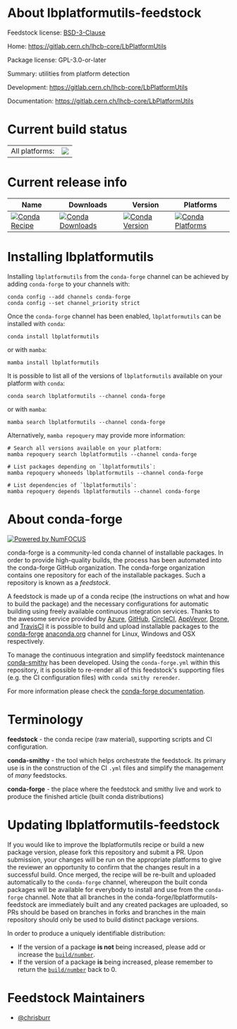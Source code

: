 About lbplatformutils-feedstock
===============================

Feedstock license: [BSD-3-Clause](https://github.com/conda-forge/lbplatformutils-feedstock/blob/main/LICENSE.txt)

Home: https://gitlab.cern.ch/lhcb-core/LbPlatformUtils

Package license: GPL-3.0-or-later

Summary: utilities from platform detection

Development: https://gitlab.cern.ch/lhcb-core/LbPlatformUtils

Documentation: https://gitlab.cern.ch/lhcb-core/LbPlatformUtils

Current build status
====================


<table><tr><td>All platforms:</td>
    <td>
      <a href="https://dev.azure.com/conda-forge/feedstock-builds/_build/latest?definitionId=7540&branchName=main">
        <img src="https://dev.azure.com/conda-forge/feedstock-builds/_apis/build/status/lbplatformutils-feedstock?branchName=main">
      </a>
    </td>
  </tr>
</table>

Current release info
====================

| Name | Downloads | Version | Platforms |
| --- | --- | --- | --- |
| [![Conda Recipe](https://img.shields.io/badge/recipe-lbplatformutils-green.svg)](https://anaconda.org/conda-forge/lbplatformutils) | [![Conda Downloads](https://img.shields.io/conda/dn/conda-forge/lbplatformutils.svg)](https://anaconda.org/conda-forge/lbplatformutils) | [![Conda Version](https://img.shields.io/conda/vn/conda-forge/lbplatformutils.svg)](https://anaconda.org/conda-forge/lbplatformutils) | [![Conda Platforms](https://img.shields.io/conda/pn/conda-forge/lbplatformutils.svg)](https://anaconda.org/conda-forge/lbplatformutils) |

Installing lbplatformutils
==========================

Installing `lbplatformutils` from the `conda-forge` channel can be achieved by adding `conda-forge` to your channels with:

```
conda config --add channels conda-forge
conda config --set channel_priority strict
```

Once the `conda-forge` channel has been enabled, `lbplatformutils` can be installed with `conda`:

```
conda install lbplatformutils
```

or with `mamba`:

```
mamba install lbplatformutils
```

It is possible to list all of the versions of `lbplatformutils` available on your platform with `conda`:

```
conda search lbplatformutils --channel conda-forge
```

or with `mamba`:

```
mamba search lbplatformutils --channel conda-forge
```

Alternatively, `mamba repoquery` may provide more information:

```
# Search all versions available on your platform:
mamba repoquery search lbplatformutils --channel conda-forge

# List packages depending on `lbplatformutils`:
mamba repoquery whoneeds lbplatformutils --channel conda-forge

# List dependencies of `lbplatformutils`:
mamba repoquery depends lbplatformutils --channel conda-forge
```


About conda-forge
=================

[![Powered by
NumFOCUS](https://img.shields.io/badge/powered%20by-NumFOCUS-orange.svg?style=flat&colorA=E1523D&colorB=007D8A)](https://numfocus.org)

conda-forge is a community-led conda channel of installable packages.
In order to provide high-quality builds, the process has been automated into the
conda-forge GitHub organization. The conda-forge organization contains one repository
for each of the installable packages. Such a repository is known as a *feedstock*.

A feedstock is made up of a conda recipe (the instructions on what and how to build
the package) and the necessary configurations for automatic building using freely
available continuous integration services. Thanks to the awesome service provided by
[Azure](https://azure.microsoft.com/en-us/services/devops/), [GitHub](https://github.com/),
[CircleCI](https://circleci.com/), [AppVeyor](https://www.appveyor.com/),
[Drone](https://cloud.drone.io/welcome), and [TravisCI](https://travis-ci.com/)
it is possible to build and upload installable packages to the
[conda-forge](https://anaconda.org/conda-forge) [anaconda.org](https://anaconda.org/)
channel for Linux, Windows and OSX respectively.

To manage the continuous integration and simplify feedstock maintenance
[conda-smithy](https://github.com/conda-forge/conda-smithy) has been developed.
Using the ``conda-forge.yml`` within this repository, it is possible to re-render all of
this feedstock's supporting files (e.g. the CI configuration files) with ``conda smithy rerender``.

For more information please check the [conda-forge documentation](https://conda-forge.org/docs/).

Terminology
===========

**feedstock** - the conda recipe (raw material), supporting scripts and CI configuration.

**conda-smithy** - the tool which helps orchestrate the feedstock.
                   Its primary use is in the construction of the CI ``.yml`` files
                   and simplify the management of *many* feedstocks.

**conda-forge** - the place where the feedstock and smithy live and work to
                  produce the finished article (built conda distributions)


Updating lbplatformutils-feedstock
==================================

If you would like to improve the lbplatformutils recipe or build a new
package version, please fork this repository and submit a PR. Upon submission,
your changes will be run on the appropriate platforms to give the reviewer an
opportunity to confirm that the changes result in a successful build. Once
merged, the recipe will be re-built and uploaded automatically to the
`conda-forge` channel, whereupon the built conda packages will be available for
everybody to install and use from the `conda-forge` channel.
Note that all branches in the conda-forge/lbplatformutils-feedstock are
immediately built and any created packages are uploaded, so PRs should be based
on branches in forks and branches in the main repository should only be used to
build distinct package versions.

In order to produce a uniquely identifiable distribution:
 * If the version of a package **is not** being increased, please add or increase
   the [``build/number``](https://docs.conda.io/projects/conda-build/en/latest/resources/define-metadata.html#build-number-and-string).
 * If the version of a package **is** being increased, please remember to return
   the [``build/number``](https://docs.conda.io/projects/conda-build/en/latest/resources/define-metadata.html#build-number-and-string)
   back to 0.

Feedstock Maintainers
=====================

* [@chrisburr](https://github.com/chrisburr/)

